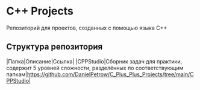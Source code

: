 # C++ Projects
Репозиторий для проектов, созданных с помощью языка С++

## Структура репозитория
|Папка|Описание|Ссылка|
|CPPStudio|Сборник задач для практики, содержит 5 уровней сложности, разделённых по соответствующим папкам|https://github.com/DanielPetrow/C_Plus_Plus_Projects/tree/main/CPPStudio|

